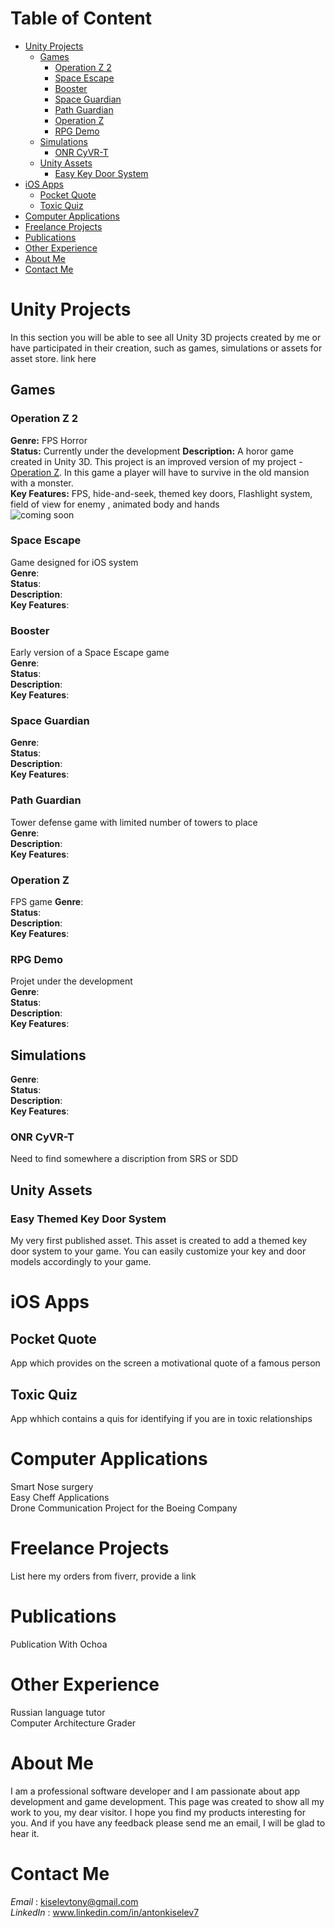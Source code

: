# Table of Content
 - [Unity Projects](#unity-projects)  
   - [Games](#games)  
      - [Operation Z 2](#operation-z-2)  
      - [Space Escape](#space-escape)  
      - [Booster](#booster) 
      - [Space Guardian](#space-guardian)  
      - [Path Guardian](#path-guardian)
      - [Operation Z](#operation-z)  
      - [RPG Demo](#rpg-demo)
   - [Simulations](#simulations)  
      - [ONR CyVR-T](#onr-cyvr-t)  
   - [Unity Assets](#unity-assets)
      - [Easy Key Door System](#easy-themed-key-door-system)
 - [iOS Apps](#ios-apps) 
      - [Pocket Quote](#pocket-quote)
      - [Toxic Quiz](#toxic-quiz)
 - [Computer Applications](#computer-applications)
 - [Freelance Projects](#freelance-projects)
 - [Publications](#publications)
 - [Other Experience](#other-experience)
 - [About Me](#about-me)  
 - [Contact Me](#contact-me)  


# **Unity Projects**
In this section you will be able to see all Unity 3D projects created by me or have participated in their creation, such as games, simulations or assets for asset store. link here 

## Games
### Operation Z 2
**Genre:** FPS Horror  
**Status:** Currently under the development
**Description:** A horor game created in Unity 3D. This project is an improved version of my project - [Operation Z](#operation-z). In this game a player will have to survive in the old mansion with a monster.  
**Key Features:** FPS, hide-and-seek, themed key doors, Flashlight system, field of view for enemy , animated body and hands  
![coming soon](/assets/images/commingSoon.png "Coming Soon!")

### Space Escape
Game designed for iOS system  
**Genre**:  
**Status**:  
**Description**:  
**Key Features**:  

### Booster
Early version of a Space Escape game  
**Genre**:  
**Status**:  
**Description**:  
**Key Features**:    

### Space Guardian
**Genre**:  
**Status**:  
**Description**:  
**Key Features**:  

### Path Guardian
Tower defense game with limited number of towers to place  
**Genre**:  
**Description**:  
**Key Features**:   

### Operation Z
FPS game 
**Genre**:  
**Status**:  
**Description**:  
**Key Features**:  

### RPG Demo  
Projet under the development  
**Genre**:  
**Status**:  
**Description**:  
**Key Features**:  

## Simulations
**Genre**:  
**Status**:  
**Description**:  
**Key Features**:  

### ONR CyVR-T
Need to find somewhere a discription from SRS or SDD  

## Unity Assets

### Easy Themed Key Door System
My very first published asset. This asset is created to add a themed key door system to your game. You can easily customize your key and door models accordingly to your game. 

# **iOS Apps**

## Pocket Quote
App which provides on the screen a motivational quote of a famous person

## Toxic Quiz
App whhich contains a quis for identifying if you are in toxic relationships

# **Computer Applications**
Smart Nose surgery  
Easy Cheff Applications  
Drone Communication Project for the Boeing Company  

# **Freelance Projects**
List here my orders from fiverr, provide a link

# **Publications**
Publication With Ochoa

# **Other Experience**

Russian language tutor  
Computer Architecture Grader  

# About Me
I am a professional software developer and I am passionate about app development and game development. This page was created to show all my work to you, my dear visitor.
I hope you find my products interesting for you. And if you have any feedback please send me an email, I will be glad to hear it.

# Contact Me
_Email_ : kiselevtony@gmail.com  
_LinkedIn_ : www.linkedin.com/in/antonkiselev7
